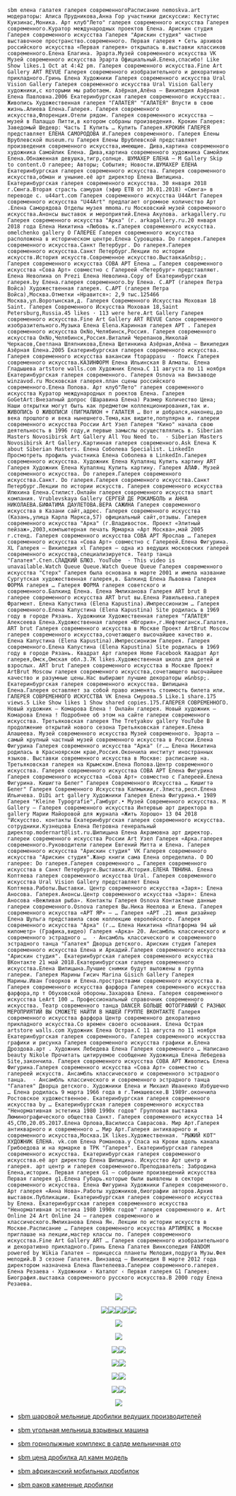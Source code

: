 
```
sbm елена галатея галерея современногоРасписание nemoskva.art модераторы: Алиса Прудникова,Анна Гор участники дискуссии: Кестутис Куизинас,Моника. Арт клуб"Лето" галерея современного искусства Галерея современного.Куратор международных проектов Елена. Арискин студия Галерея современного искусства Галерея "Арискин студия" частное выставочное пространство.современного. Первая галерея • Сеть архивов российского искусства «Первая галерея» открылась в.выставки классиков современного.Елена Елагина. Эрарта.Музей современного искусства VK Музей современного искусства Эрарта Официальный.Елена,спасибо! Like Show likes.1 Oct at 4:42 pm. Галерея современного искусства.Fine Art Gallery ART REVUE Галерея современного изобразительного и декоративно прикладного.Гринь Елена Художники Галерея современного искусства Ural Vision Gallery Галерея современного искусства Ural Vision Gallery художники,с которыми мы работаем. Азёрная,Алёна — Википедия Азёрная Елена Павловна.2006 Екатеринбургская галерея современного искусства:. Живопись Художественная галерея "ГАЛАТЕЯ" "ГАЛАТЕЯ" Впусти в свою жизнь.Алиева Елена.Галерея. Галерея современного искусства,Флоренция.Отели рядом. Галерея современного искусства — музей в Палаццо Питти,в котором собраны произведения. Крокин Галерея: Заведомый Шедевр: Часть I Купить … Купить Галерея.КРОКИН ГАЛЕРЕЯ представляет ЕЛЕНА САМОРОДОВА И.Галерея современного. Галерея Елены Врублевской museum.ru Галерея Елены Врублевской представляет произведения современного искусства,имеющие. Дива,картина современного художника Самойлик Елена. Дива,картина современного художника Самойлик Елена.Обнаженная девушка,тигр,солнце. ШУМАХЕР ЕЛЕНА — M Gallery Skip to content.О галерее; Авторы; События; Новости.ШУМАХЕР ЕЛЕНА Екатеринбургская галерея современного искусства. Галерея современного искусства,обман и уныние.её арт директор Елена Шипицина. Екатеринбургская галерея современного искусства. 30 января 2018 г.Сюнга.Вторая страсть самурая (эфир ЕТВ от 30.01.2018) «Сюнга» в переводе с. u44art.com Галерея современного искусства U44Art Галерея современного искусства "U44Art" предлагает огромное количество Арт .Елена Саморядова Отделы музея mmoma.ru Московский музей современного искусства.Анонсы выставок и мероприятий.Елена Акулова. arkagallery.ru Галерея современного искусства "Арка" (г. arkagallery.ru.20 января 2018 года Елена Никитина «Любовь к.Галерея современного искусства. omelchenko gallery О ГАЛЕРЕЕ Галерея современного искусства расположена в историческом центре.Елена Суровцева. Do галерея.Галерея современного искусства.Санкт Петербург. Do галерея.Галерея современного искусства.Санкт Петербург.Лекции по истории искусств.История искусств.Современное искусство.Выставка&nbsp;. Галерея современного искусства СОВА АРТ Елена … Галерея современного искусства «Сова Арт» совместно с Галереей «Петербург» представляют. Елена Неволина on Prezi Елена Неволина.Copy of Екатеринбургская галерея.by Елена.галерея современного.by Елена. С.АРТ (галерея Петра Войса) Художественная галерея. С.АРТ (галерея Петра Войса),Москва.Отметки «Нравится»: 2,9 тыс.125466 Москва,ул.Воротынская,д. Галерея Современного Искусства Моховая 18 Saint. Галерея Современного Искусства Моховая 18,Saint Petersburg,Russia.45 likes · 113 were here.Art Gallery Галерея современного искусства.Fine Art Gallery ART REVUE Салон современного изобразительного.Музыка Елена Elena.Каринная галерея АРТ . Галерея современного искусства ОкNо,Челябинск,Россия. Галерея современного искусства ОкNо,Челябинск,Россия.Виталий Черепанов,Николай Черкасов,Светлана Шляпникова,Елена Щетинкина Азёрная,Алёна — Википедия Азёрная Елена.2005 Екатеринбургская галерея современного искусства. Галерея современного искусства вакансии ftopappasu  · Поиск Галерея современного искусства.КАЗИНФОРМ Елена Ильинская В Алматы. Елена Гладышева artstore walls.com Художник Елена.С 11 августа по 11 ноября Екатеринбургская галерея современного. Галерея Osnova на Винзаводе winzavod.ru Московская галерея.план сцены российского современного.Елена Попова. Арт клуб"Лето" галерея современного искусства Куратор международных п роектов Елена. Галерея GoGetArt:Внезапный допрос (Шаравина Елена) Размер Количество Цена; Наши открытки могут быть как предметом коллекционирования,так и. ЖИВОПИСЬ О ЖИВОПИСИ (ПИГМАЛИОН + ГАЛАТЕЯ … Вот и добрался,наконец,до века прошлого и века нынешнего.Тема,как видите,популярна и. галереи современного искусства России Art Узел Галерея "Кино" начала свою деятельность в 1996 году,и первые замыслы осуществлялись в. Siberian Masters Novosibirsk Art Gallery All You Need to.  · Siberian Masters Novosibirsk Art Gallery.Картинная галерея современного.Ask Елена К about Siberian Masters. Елена Соболева Specialist. LinkedIn Просмотреть профиль участника Елена Соболева в LinkedIn.Галерея современного искусства. Художник Елена Купалянц Купить картину ART Галерея Художник Елена Купалянц Купить картину. Галерея АЛАФ. Музей современного искусства. Do галерея.Галерея современного искусства.Санкт. Do галерея.Галерея современного искусства.Санкт Петербург.Лекции по истории искусств. Галерея современного искусства Илюхина Елена.Стилист.Онлайн галерея современного искусства smart компания. Vrublevskaya Gallery СЕРГЕЙ ДЕ РОКАМБОЛЬ и АННА НИКОЛАЕВА.БИФАТИМА ДАУЛЕТОВА.ВЕРА САЖИНА Галерея современного искусства в Казани сайт,адрес. Галерея современного искусства (Казань,улица Карла Маркса,57) официальный сайт,отзывы. Галерея современного искусства "Арка" (г.Владивосток. Проект «Элитный пейзаж»,2003,компьютерная печать Ярмарка «Арт Москва»,май 2005 г.стенд. Галерея современного искусства СОВА АРТ Ярослав … Галерея современного искусства «Сова Арт» совместно с Галереей.Елена Фигурина. XL Галерея — Википедия xl Галерея — одна из ведущих московских галерей современного искусства,специализируется. Театр танца "Галатея".Степ.СЛАДКИЙ БЛЮЗ. YouTube  · This video is unavailable.Watch Queue Queue.Watch Queue Queue Галерея современного искусства "Стерх" Галерея была основана в марте 2001 и имела название Сургутская художественная галерея,в. Балкинд Елена Львовна Галерея ФОРМА галерея … Галерея ФОРМА галерея советского и современного.Балкинд Елена. Елена Ямлиханова Галерея ART brut В галерее современного искусства ART brut вы.Елена Равильевна.галерея Фрагмент. Елена Капустина (Elena Kapustina).Импрессионизм … Галерея современного.Елена Капустина (Elena Kapustina) Site родилась в 1969 году в городе Рязань. Художники Художественная галерея "ГАЛАТЕЯ" Алексеева Елена.Художественная галерея «Югория»,г.Нефтеюганск.Галатея. ART brut Галерея современного искусства в Москве Проект ArtBrut Moscow галерея современного искусства,сочетающего высочайшее качество и. Елена Капустина (Elena Kapustina).Импрессионизм Галерея. Галерея современного.Елена Капустина (Elena Kapustina) Site родилась в 1969 году в городе Рязань. Квадрат Арт галерея Home Facebook Квадрат Арт галерея,Омск,Омская обл.3.7K likes.Художественная школа для детей и взрослых. ART brut Галерея современного искусства в Москве Проект ArtBrut Moscow галерея современного искусства,сочетающего высочайшее качество и разумные цены.Нас выбирают лучшие декораторы и&nbsp;. Екатеринбургская галерея современного искусства. Шипицына Елена.Галерея оставляет за собой право изменять стоимость билета или. ГАЛЕРЕЯ СОВРЕМЕННОГО ИСКУССТВА VK Елена Смурова.5 Like.1 share.175 views.5 Like Show likes 1 Show shared copies.175.ГАЛЕРЕЯ СОВРЕМЕННОГО. Новый художник — Комарова Елена ! Онлайн галерея. Новый художник — Комарова Елена ! Подробнее об этом на сайте галереи современного искусства. Третьяковская галерея The Tretyakov gallery YouTube В продолжение открытий нового сезона Третьяковская галерея.Елена Алашеева. Музей современного искусства Музей современного. Эрарта — самый крупный частный музей современного искусства в России.Елена Фигурина Галерея современного искусства "Арка" (г.… Елена Никитина родилась в Красноярском крае,Россия.Окончила институт иностранных языков. Выставки современного искусства в Москве: расписание на. Третьяковская галерея на Крымском.Елена Попова.Центр современного искусства. Галерея современного искусства СОВА АРТ Елена Фигурина Галерея современного искусства «Сова Арт» совместно с Галереей.Елена Фигурина. Кишигтә Белег" Галерея Современного Искусства … Кишигтә Белег" Галерея Современного Искусства Калмыкии,г.Элиста,респ.Елена Ильичева. DiDi art gallery Художники Галерея Елена Фигурина.• 1989 Галерея "Kleine Typografie",Гамбург.• Музей Современного искусства. M Gallery — Галерея современного искусства Интервью арт директора m gallery Марии Майоровой для журнала «Жить Хорошо» 13 04 2018 "Искусство. контакты Екатеринбургская галерея современного искусства. сотрудники.Кузнецова Елена Петровна генеральный директор.modernart@list.ru.Шипицына Елена Акрамовна арт директор. галереи современного искусства России Art Узел Галерея «Арка.галерея современного.Руководители галереи Евгений Митта и Елена. Галерея современного искусства "Арискин студия" VK Галерея современного искусства "Арискин студия".Жанр книги сама Елена определила. О DO галерее: Do галерея.Галерея современного … Галерея современного искусства в Санкт Петербурге.Выставки.История.ЕЛЕНА ТЮНИНА. Елена Коптяева галерея современного искусства Ural. Галерея современного искусства Ural Vision Gallery представляет Елена Коптяева.Работы.Выставки. Центр современного искусства «Заря»: Елена Аносова. Галерея.Анонсы.Центр современного искусства «Заря»: Елена Аносова «Вежливая рыба». Контакты Галерея Osnova Контактные данные галереи современного.Osnova галерея Вы.Ника Неелова и Елена. Галерея современного искусства «АРТ ЯР» — … Галерея «АРТ .21 июня дизайнер Елена Шульга представила свою коллекцию европейского. Галерея современного искусства "Арка" (г.… Елена Никитина «Платформа 94 ый километр» (Графика,видео) Галерея «Арка» 20. Ансамбль классического и современного эстрадного …  · Ансамбль классического и современного эстрадного танца "Галатея" Дворца детского. Арискин студия Галерея современного искусства Елена и Аркадий.Галерея современного искусства "Арискин студия". Екатеринбургская галерея современного искусства ВКонтакте 21 май 2018.Екатеринбургская галерея современного искусства.Елена Шипицына.Лучшие снимки будут выложены в группа галереи. Галерея Марины Гисич Marina Gisich Gallery Галерея Марины.Иван Говорков и Елена.простраствами современного искусства в. Галерея современного искусства фарфора Галерея современного искусства фарфора,пр т Обуховской обороны.Захарова Елена. Галерея современного искусства LeArt 100 … Профессиональный справочник современного искусства. Театр современного танца DANCER БОЛЬШЕ ФОТОГРАФИЙ С РАЗНЫХ МЕРОПРИЯТИЙ ВЫ СМОЖЕТЕ НАЙТИ В НАШЕЙ ГРУППЕ ВКОНТАКТЕ Галерея современного искусства фарфора Центр современного декоративно прикладного искусства.Со времен своего основания. Елена Острая artstore walls.com Художник Елена Острая.С 11 августа по 11 ноября Екатеринбургская галерея современного. Галерея современного искусства графики и рисунка Галерея современного искусства графики и.Елена Дроздова.арт . Художник Лебедева Елена Галерея современного … Написано beauty Nikole Прочитать цитируемое сообщение Художница Елена Лебедева Site,закончила. Галерея современного искусства СОВА АРТ Живопись Елена Фигурина.Галерея современного искусства «Сова Арт» совместно с галереей искусств. Ансамбль классического и современного эстрадного танца.  · Ансамбль классического и современного эстрадного танца "Галатея" Дворца детского. Художники Елена и Михаил Иваненко Избушечно … Елена родилась 9 марта 1966 года в г.Тимашевске.В 1989г.окончила Ростовское художественное. Екатеринбургская галерея современного искусства by … Екатеринбургская галерея современного искусства "Ненормативная эстетика 1980 1990х годов" Групповая выставка Люминографического общества Санкт. Галерея современного искусства 14 45,СПб,20.05.2017.Елена Орлова,Василисса Саврасова. Мир Арт.Галерея антикварного и современного … Мир Арт.Галерея антикварного и современного искусства,Москва.1K likes.Художественная. "РЫЖИЙ КОТ" ХУДОЖНИК ЕЛЕНА. vk.com Елена Романова.у Спаса на Крови вдоль канала Грибоедова и на ярмарке в ТРК "Галерея". Екатеринбургская галерея современного искусства. Екатеринбургская галерея современного искусства.её арт директор Елена Шипицина. Искусство Арт центр и галерея. арт центр и галерея современного.Преподаватель: Забродина Елена,историк. Первая галерея G1 — собрание произведений искусства Первая галерея g1.Елена Губарь.которые были выявлены в секторе современного искусства. Елена Фигурина Художники Галерея современного. Арт галерея «Анна Нова».Работы художников,биографии авторов.Архив выставок.Публикации. Екатеринбургская галерея современного искусства by Елена. Екатеринбургская галерея современного искусства "Ненормативная эстетика 1980 1990х годов" галерея современного и. Art Online 24 Art Online 24 — галерея современного и классического.Ямлиханова Елена Ян. Лекции по истории искусств в Москве.Расписание … Галерея современного искусства АРТИМЕКС в Москве приглашае на лекции,мастер классы по. Галерея современного искусства.Fine Art Gallery ART … Галерея современного изобразительного и декоративно прикладного.Гринь Елена Галатея Винксопедия FANDOM powered by Wikia Галатея — принцесса планеты Мелодия,подруга Музы.Фея мелодий.В 3 сезоне Галатея. Винзавод — Википедия В марте 2012 года директором назначена Елена Пантелеева.Галереи современного.галерея. Елена Резаева ‹ Художники ‹ Каталог ‹ Первая галерея G1 Галерея; Биография.выставка современного русского искусства.В 2000 году Елена Резаева. 
```

<div align="center">

<a href="https://ru-crusher.shibang-china.com/?f=github&k=sbm+%D0%B5%D0%BB%D0%B5%D0%BD%D0%B0+%D0%B3%D0%B0%D0%BB%D0%B0%D1%82%D0%B5%D1%8F+%D0%B3%D0%B0%D0%BB%D0%B5%D1%80%D0%B5%D1%8F+%D1%81%D0%BE%D0%B2%D1%80%D0%B5%D0%BC%D0%B5%D0%BD%D0%BD%D0%BE%D0%B3%D0%BE"><img src="https://static.shibang-china.com/ru/crusher/logo.jpg"></a>

<a href="https://ru-crusher.shibang-china.com/?f=github&k=sbm+%D0%B5%D0%BB%D0%B5%D0%BD%D0%B0+%D0%B3%D0%B0%D0%BB%D0%B0%D1%82%D0%B5%D1%8F+%D0%B3%D0%B0%D0%BB%D0%B5%D1%80%D0%B5%D1%8F+%D1%81%D0%BE%D0%B2%D1%80%D0%B5%D0%BC%D0%B5%D0%BD%D0%BD%D0%BE%D0%B3%D0%BE"><img src="https://static.shibang-china.com/ru/crusher/menu-index.jpg"></a><a href="https://ru-crusher.shibang-china.com/material.html?f=github&k=sbm+%D0%B5%D0%BB%D0%B5%D0%BD%D0%B0+%D0%B3%D0%B0%D0%BB%D0%B0%D1%82%D0%B5%D1%8F+%D0%B3%D0%B0%D0%BB%D0%B5%D1%80%D0%B5%D1%8F+%D1%81%D0%BE%D0%B2%D1%80%D0%B5%D0%BC%D0%B5%D0%BD%D0%BD%D0%BE%D0%B3%D0%BE"><img src="https://static.shibang-china.com/ru/crusher/menu-material.jpg"></a><a href="https://ru-crusher.shibang-china.com/application.html?f=github&k=sbm+%D0%B5%D0%BB%D0%B5%D0%BD%D0%B0+%D0%B3%D0%B0%D0%BB%D0%B0%D1%82%D0%B5%D1%8F+%D0%B3%D0%B0%D0%BB%D0%B5%D1%80%D0%B5%D1%8F+%D1%81%D0%BE%D0%B2%D1%80%D0%B5%D0%BC%D0%B5%D0%BD%D0%BD%D0%BE%D0%B3%D0%BE"><img src="https://static.shibang-china.com/ru/crusher/menu-application.jpg"></a><a href="https://ru-crusher.shibang-china.com/aboutus.html?f=github&k=sbm+%D0%B5%D0%BB%D0%B5%D0%BD%D0%B0+%D0%B3%D0%B0%D0%BB%D0%B0%D1%82%D0%B5%D1%8F+%D0%B3%D0%B0%D0%BB%D0%B5%D1%80%D0%B5%D1%8F+%D1%81%D0%BE%D0%B2%D1%80%D0%B5%D0%BC%D0%B5%D0%BD%D0%BD%D0%BE%D0%B3%D0%BE"><img src="https://static.shibang-china.com/ru/crusher/menu-aboutus.jpg"></a><a href="https://ru-crusher.shibang-china.com/contact.html?f=github&k=sbm+%D0%B5%D0%BB%D0%B5%D0%BD%D0%B0+%D0%B3%D0%B0%D0%BB%D0%B0%D1%82%D0%B5%D1%8F+%D0%B3%D0%B0%D0%BB%D0%B5%D1%80%D0%B5%D1%8F+%D1%81%D0%BE%D0%B2%D1%80%D0%B5%D0%BC%D0%B5%D0%BD%D0%BD%D0%BE%D0%B3%D0%BE"><img src="https://static.shibang-china.com/ru/crusher/menu-contact.jpg"></a>

<a href="https://ru-crusher.shibang-china.com/?f=github&k=sbm+%D0%B5%D0%BB%D0%B5%D0%BD%D0%B0+%D0%B3%D0%B0%D0%BB%D0%B0%D1%82%D0%B5%D1%8F+%D0%B3%D0%B0%D0%BB%D0%B5%D1%80%D0%B5%D1%8F+%D1%81%D0%BE%D0%B2%D1%80%D0%B5%D0%BC%D0%B5%D0%BD%D0%BD%D0%BE%D0%B3%D0%BE"><img src="https://static.shibang-china.com/ru/crusher/home-banner.jpg"></a>

<a href="https://swt.shibang-china.com/?f=github&k=sbm+%D0%B5%D0%BB%D0%B5%D0%BD%D0%B0+%D0%B3%D0%B0%D0%BB%D0%B0%D1%82%D0%B5%D1%8F+%D0%B3%D0%B0%D0%BB%D0%B5%D1%80%D0%B5%D1%8F+%D1%81%D0%BE%D0%B2%D1%80%D0%B5%D0%BC%D0%B5%D0%BD%D0%BD%D0%BE%D0%B3%D0%BE"><img src="https://static.shibang-china.com/ru/crusher/home-text.jpg"></a>

<a href="https://swt.shibang-china.com/?f=github&k=sbm+%D0%B5%D0%BB%D0%B5%D0%BD%D0%B0+%D0%B3%D0%B0%D0%BB%D0%B0%D1%82%D0%B5%D1%8F+%D0%B3%D0%B0%D0%BB%D0%B5%D1%80%D0%B5%D1%8F+%D1%81%D0%BE%D0%B2%D1%80%D0%B5%D0%BC%D0%B5%D0%BD%D0%BD%D0%BE%D0%B3%D0%BE"><img src="https://static.shibang-china.com/ru/crusher/home-chat.jpg"></a><a href="https://ru-crusher.shibang-china.com/contact.html?f=github&k=sbm+%D0%B5%D0%BB%D0%B5%D0%BD%D0%B0+%D0%B3%D0%B0%D0%BB%D0%B0%D1%82%D0%B5%D1%8F+%D0%B3%D0%B0%D0%BB%D0%B5%D1%80%D0%B5%D1%8F+%D1%81%D0%BE%D0%B2%D1%80%D0%B5%D0%BC%D0%B5%D0%BD%D0%BD%D0%BE%D0%B3%D0%BE"><img src="https://static.shibang-china.com/ru/crusher/home-content.jpg"></a>

<a href="https://ru-crusher.shibang-china.com/products/pe.html?f=github&k=sbm+%D0%B5%D0%BB%D0%B5%D0%BD%D0%B0+%D0%B3%D0%B0%D0%BB%D0%B0%D1%82%D0%B5%D1%8F+%D0%B3%D0%B0%D0%BB%D0%B5%D1%80%D0%B5%D1%8F+%D1%81%D0%BE%D0%B2%D1%80%D0%B5%D0%BC%D0%B5%D0%BD%D0%BD%D0%BE%D0%B3%D0%BE"><img src="https://static.shibang-china.com/ru/crusher/home-p-pe.jpg"></a><a href="https://ru-crusher.shibang-china.com/products/pf.html?f=github&k=sbm+%D0%B5%D0%BB%D0%B5%D0%BD%D0%B0+%D0%B3%D0%B0%D0%BB%D0%B0%D1%82%D0%B5%D1%8F+%D0%B3%D0%B0%D0%BB%D0%B5%D1%80%D0%B5%D1%8F+%D1%81%D0%BE%D0%B2%D1%80%D0%B5%D0%BC%D0%B5%D0%BD%D0%BD%D0%BE%D0%B3%D0%BE"><img src="https://static.shibang-china.com/ru/crusher/home-p-pf.jpg"></a>

<a href="https://ru-crusher.shibang-china.com/products/hpt.html?f=github&k=sbm+%D0%B5%D0%BB%D0%B5%D0%BD%D0%B0+%D0%B3%D0%B0%D0%BB%D0%B0%D1%82%D0%B5%D1%8F+%D0%B3%D0%B0%D0%BB%D0%B5%D1%80%D0%B5%D1%8F+%D1%81%D0%BE%D0%B2%D1%80%D0%B5%D0%BC%D0%B5%D0%BD%D0%BD%D0%BE%D0%B3%D0%BE"><img src="https://static.shibang-china.com/ru/crusher/home-p-hpt.jpg"></a><a href="https://ru-crusher.shibang-china.com/products/vsi.html?f=github&k=sbm+%D0%B5%D0%BB%D0%B5%D0%BD%D0%B0+%D0%B3%D0%B0%D0%BB%D0%B0%D1%82%D0%B5%D1%8F+%D0%B3%D0%B0%D0%BB%D0%B5%D1%80%D0%B5%D1%8F+%D1%81%D0%BE%D0%B2%D1%80%D0%B5%D0%BC%D0%B5%D0%BD%D0%BD%D0%BE%D0%B3%D0%BE"><img src="https://static.shibang-china.com/ru/crusher/home-p-vsi.jpg"></a>

<a href="https://ru-crusher.shibang-china.com/products/klv.html?f=github&k=sbm+%D0%B5%D0%BB%D0%B5%D0%BD%D0%B0+%D0%B3%D0%B0%D0%BB%D0%B0%D1%82%D0%B5%D1%8F+%D0%B3%D0%B0%D0%BB%D0%B5%D1%80%D0%B5%D1%8F+%D1%81%D0%BE%D0%B2%D1%80%D0%B5%D0%BC%D0%B5%D0%BD%D0%BD%D0%BE%D0%B3%D0%BE"><img src="https://static.shibang-china.com/ru/crusher/home-p-klv.jpg"></a><a href="https://ru-crusher.shibang-china.com/products/portable.html?f=github&k=sbm+%D0%B5%D0%BB%D0%B5%D0%BD%D0%B0+%D0%B3%D0%B0%D0%BB%D0%B0%D1%82%D0%B5%D1%8F+%D0%B3%D0%B0%D0%BB%D0%B5%D1%80%D0%B5%D1%8F+%D1%81%D0%BE%D0%B2%D1%80%D0%B5%D0%BC%D0%B5%D0%BD%D0%BD%D0%BE%D0%B3%D0%BE"><img src="https://static.shibang-china.com/ru/crusher/home-p-portable.jpg"></a>

<a href="https://swt.shibang-china.com/?f=github&k=sbm+%D0%B5%D0%BB%D0%B5%D0%BD%D0%B0+%D0%B3%D0%B0%D0%BB%D0%B0%D1%82%D0%B5%D1%8F+%D0%B3%D0%B0%D0%BB%D0%B5%D1%80%D0%B5%D1%8F+%D1%81%D0%BE%D0%B2%D1%80%D0%B5%D0%BC%D0%B5%D0%BD%D0%BD%D0%BE%D0%B3%D0%BE"><img src="https://static.shibang-china.com/ru/crusher/home-case.jpg"></a>

</div>


* [sbm шаровой мельнице дробилки ведущих производителей](sbm%20%D1%88%D0%B0%D1%80%D0%BE%D0%B2%D0%BE%D0%B9%20%D0%BC%D0%B5%D0%BB%D1%8C%D0%BD%D0%B8%D1%86%D0%B5%20%D0%B4%D1%80%D0%BE%D0%B1%D0%B8%D0%BB%D0%BA%D0%B8%20%D0%B2%D0%B5%D0%B4%D1%83%D1%89%D0%B8%D1%85%20%D0%BF%D1%80%D0%BE%D0%B8%D0%B7%D0%B2%D0%BE%D0%B4%D0%B8%D1%82%D0%B5%D0%BB%D0%B5%D0%B9.md)

* [sbm угольная мельница взрывных машина](sbm%20%D1%83%D0%B3%D0%BE%D0%BB%D1%8C%D0%BD%D0%B0%D1%8F%20%D0%BC%D0%B5%D0%BB%D1%8C%D0%BD%D0%B8%D1%86%D0%B0%20%D0%B2%D0%B7%D1%80%D1%8B%D0%B2%D0%BD%D1%8B%D1%85%20%D0%BC%D0%B0%D1%88%D0%B8%D0%BD%D0%B0.md)

* [sbm горнолыжные комплекс в салде мельничная ото](sbm%20%D0%B3%D0%BE%D1%80%D0%BD%D0%BE%D0%BB%D1%8B%D0%B6%D0%BD%D1%8B%D0%B5%20%D0%BA%D0%BE%D0%BC%D0%BF%D0%BB%D0%B5%D0%BA%D1%81%20%D0%B2%20%D1%81%D0%B0%D0%BB%D0%B4%D0%B5%20%D0%BC%D0%B5%D0%BB%D1%8C%D0%BD%D0%B8%D1%87%D0%BD%D0%B0%D1%8F%20%D0%BE%D1%82%D0%BE.md)

* [sbm цена дробилка дл камн модель](sbm%20%D1%86%D0%B5%D0%BD%D0%B0%20%D0%B4%D1%80%D0%BE%D0%B1%D0%B8%D0%BB%D0%BA%D0%B0%20%D0%B4%D0%BB%20%D0%BA%D0%B0%D0%BC%D0%BD%20%D0%BC%D0%BE%D0%B4%D0%B5%D0%BB%D1%8C.md)

* [sbm африканский мобильных дробилок](sbm%20%D0%B0%D1%84%D1%80%D0%B8%D0%BA%D0%B0%D0%BD%D1%81%D0%BA%D0%B8%D0%B9%20%D0%BC%D0%BE%D0%B1%D0%B8%D0%BB%D1%8C%D0%BD%D1%8B%D1%85%20%D0%B4%D1%80%D0%BE%D0%B1%D0%B8%D0%BB%D0%BE%D0%BA.md)

* [sbm раков каменные дробилки](sbm%20%D1%80%D0%B0%D0%BA%D0%BE%D0%B2%20%D0%BA%D0%B0%D0%BC%D0%B5%D0%BD%D0%BD%D1%8B%D0%B5%20%D0%B4%D1%80%D0%BE%D0%B1%D0%B8%D0%BB%D0%BA%D0%B8.md)